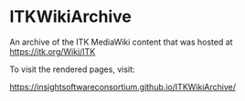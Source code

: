 # ITKWikiArchive

An archive of the ITK MediaWiki content that was hosted at https://itk.org/Wiki/ITK

To visit the rendered pages, visit:

  https://insightsoftwareconsortium.github.io/ITKWikiArchive/
